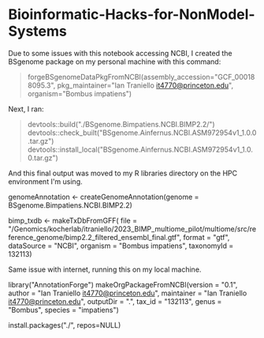 # Bioinformatic-Hacks-for-NonModel-Systems

Due to some issues with this notebook accessing NCBI, I created the BSgenome package on my personal machine with this command:
>forgeBSgenomeDataPkgFromNCBI(assembly_accession="GCF_000188095.3",
                            pkg_maintainer="Ian Traniello <it4770@princeton.edu>",
                             organism="Bombus impatiens")

Next, I ran:
>devtools::build("./BSgenome.Bimpatiens.NCBI.BIMP2.2/")
>devtools::check_built("BSgenome.Ainfernus.NCBI.ASM972954v1_1.0.0.tar.gz")
>devtools::install_local("BSgenome.Ainfernus.NCBI.ASM972954v1_1.0.0.tar.gz")

And this final output was moved to my R libraries directory on the HPC environment I'm using.


genomeAnnotation <- 
  createGenomeAnnotation(genome = BSgenome.Bimpatiens.NCBI.BIMP2.2)

bimp_txdb <- makeTxDbFromGFF(
  file = "/Genomics/kocherlab/itraniello/2023_BIMP_multiome_pilot/multiome/src/reference_genome/bimp2.2_filtered_ensembl_final.gtf",
  format = "gtf",
  dataSource = "NCBI", 
  organism = "Bombus impatiens",
  taxonomyId = 132113)

Same issue with internet, running this on my local machine.

library("AnnotationForge")
makeOrgPackageFromNCBI(version = "0.1",
                       author = "Ian Traniello <it4770@princeton.edu>",
                       maintainer = "Ian Traniello <it4770@princeton.edu>",
                       outputDir = ".",
                       tax_id = "132113",
                       genus = "Bombus",
                       species = "impatiens")
                       
install.packages("./", repos=NULL)
